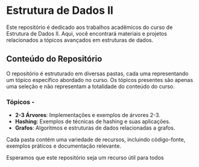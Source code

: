 # Estrutura de Dados II

Este repositório é dedicado aos trabalhos acadêmicos do curso de Estrutura de Dados II. Aqui, você encontrará materiais e projetos relacionados a tópicos avançados em estruturas de dados.

## Conteúdo do Repositório

O repositório é estruturado em diversas pastas, cada uma representando um tópico específico abordado no curso. Os tópicos presentes são apenas uma seleção e não representam a totalidade do conteúdo do curso.

### Tópicos - 
- **2-3 Árvores**: Implementações e exemplos de árvores 2-3.
- **Hashing**: Exemplos de técnicas de hashing e suas aplicações.
- **Grafos**: Algoritmos e estruturas de dados relacionadas a grafos.

Cada pasta contém uma variedade de recursos, incluindo código-fonte, exemplos práticos e documentação relevante.

Esperamos que este repositório seja um recurso útil para todos 
